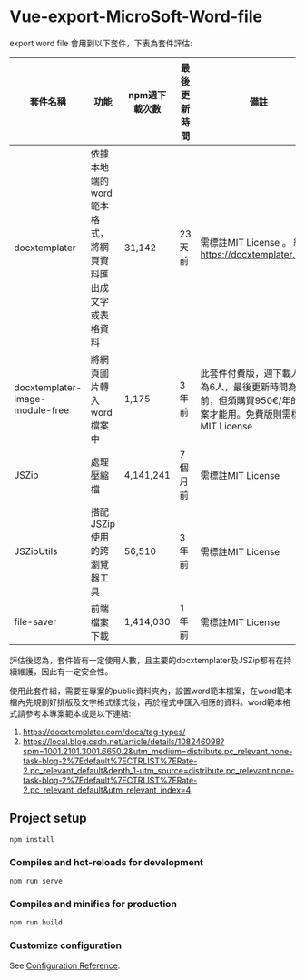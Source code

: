 # Vue-export-MicroSoft-Word-file

export word file 會用到以下套件，下表為套件評估:

套件名稱                          |   功能                                                |npm週下載次數 | 最後更新時間| 備註
---------------------------------|-------------------------------------------------------|-------------|------------|--------------------------------------------------------------------------------------
docxtemplater                    |  依據本地端的word範本格式，將網頁資料匯出成文字或表格資料  |  31,142     |  23天前    |需標註MIT License 。 網站: https://docxtemplater.com/
docxtemplater-image-module-free  |  將網頁圖片轉入word檔案中                               |  1,175      |  3年前     |此套件付費版，週下載人次為6人，最後更新時間為半年前，但須購買950€/年的方案才能用。免費版則需標註MIT License
JSZip                            |  處理壓縮檔                                            |  4,141,241  |  7個月前   |需標註MIT License
JSZipUtils                       |  搭配JSZip使用的跨瀏覽器工具                            |  56,510     |  3年前     |需標註MIT License
file-saver                       |  前端檔案下載                                          |  1,414,030  |  1年前     |需標註MIT License

評估後認為，套件皆有一定使用人數，且主要的docxtemplater及JSZip都有在持續維護，因此有一定安全性。



使用此套件組，需要在專案的public資料夾內，設置word範本檔案，在word範本檔內先規劃好排版及文字格式樣式後，再於程式中匯入相應的資料。word範本格式請參考本專案範本或是以下連結: 
<br>
1. https://docxtemplater.com/docs/tag-types/ 
2. https://local.blog.csdn.net/article/details/108246098?spm=1001.2101.3001.6650.2&utm_medium=distribute.pc_relevant.none-task-blog-2%7Edefault%7ECTRLIST%7ERate-2.pc_relevant_default&depth_1-utm_source=distribute.pc_relevant.none-task-blog-2%7Edefault%7ECTRLIST%7ERate-2.pc_relevant_default&utm_relevant_index=4

## Project setup
```
npm install
```

### Compiles and hot-reloads for development
```
npm run serve
```

### Compiles and minifies for production
```
npm run build
```

### Customize configuration
See [Configuration Reference](https://cli.vuejs.org/config/).
